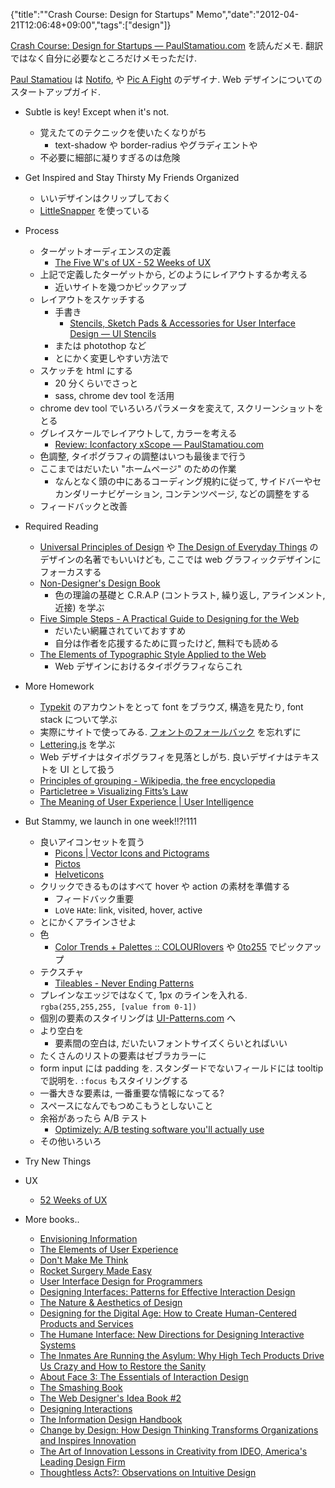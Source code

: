 {"title":"\"Crash Course: Design for Startups\" Memo","date":"2012-04-21T12:06:48+09:00","tags":["design"]}

[Crash Course: Design for Startups — PaulStamatiou.com](http://paulstamatiou.com/startup-web-design-ux-crash-course) を読んだメモ. 翻訳ではなく自分に必要なところだけメモっただけ.

[Paul Stamatiou](https://twitter.com/Stammy) は [Notifo](http://paulstamatiou.com/startup-update-notifo-iphone-app-v2-more), や [Pic A Fight](http://paulstamatiou.com/pic-a-fight-launch-viral-facemash-instagram) のデザイナ. Web デザインについてのスタートアップガイド.

- Subtle is key! Except when it's not.
  - 覚えたてのテクニックを使いたくなりがち
    - text-shadow や border-radius やグラディエントや
  - 不必要に細部に凝りすぎるのは危険

- Get Inspired and Stay Thirsty My Friends Organized
  - いいデザインはクリップしておく
  - [LittleSnapper](http://www.realmacsoftware.com/littlesnapper/) を使っている

- Process
  - ターゲットオーディエンスの定義
    - [The Five W's of UX - 52 Weeks of UX](http://52weeksofux.com/post/890288783/the-five-ws-of-ux)
  - 上記で定義したターゲットから, どのようにレイアウトするか考える
    - 近いサイトを幾つかピックアップ
  - レイアウトをスケッチする
    - 手書き
      - [Stencils, Sketch Pads & Accessories for User Interface Design — UI Stencils](http://www.uistencils.com/)
    - または photothop など
    - とにかく変更しやすい方法で
  - スケッチを html にする
    - 20 分くらいでさっと
    - sass, chrome dev tool を活用
  - chrome dev tool でいろいろパラメータを変えて, スクリーンショットをとる
  - グレイスケールでレイアウトして, カラーを考える
    - [Review: Iconfactory xScope — PaulStamatiou.com](http://paulstamatiou.com/review-iconfactory-xscope)
  - 色調整, タイポグラフィの調整はいつも最後まで行う
  - ここまではだいたい "ホームページ" のための作業
    - なんとなく頭の中にあるコーディング規約に従って, サイドバーやセカンダリーナビゲーション, コンテンツページ, などの調整をする
  - フィードバックと改善

- Required Reading
  - [Universal Principles of Design](http://www.amazon.com/gp/product/1592535879/ref=as_li_ss_tl?ie=UTF8&linkCode=as2&camp=1789&creative=390957&creativeASIN=1592535879&tag=paulstamatiou-20) や [The Design of Everyday Things](http://www.amazon.com/gp/product/0465067107/ref=as_li_ss_tl?ie=UTF8&linkCode=as2&camp=1789&creative=390957&creativeASIN=0465067107&tag=paulstamatiou-20) のデザインの名著でもいいけども, ここでは web グラフィックデザインにフォーカスする
  - [Non-Designer's Design Book](http://www.amazon.com/gp/product/0321534042/ref=as_li_ss_tl?ie=UTF8&linkCode=as2&camp=1789&creative=390957&creativeASIN=0321534042&tag=paulstamatiou-20)
    - 色の理論の基礎と C.R.A.P (コントラスト, 繰り返し, アラインメント, 近接) を学ぶ
  - [Five Simple Steps - A Practical Guide to Designing for the Web](http://www.fivesimplesteps.com/products/a-practical-guide-to-designing-for-the-web)
    - だいたい網羅されていておすすめ
    - 自分は作者を応援するために買ったけど, 無料でも読める
  - [The Elements of Typographic Style Applied to the Web](http://webtypography.net/toc/)
    - Web デザインにおけるタイポグラフィならこれ

- More Homework
  - [Typekit](https://typekit.com/) のアカウントをとって font をブラウズ, 構造を見たり, font stack について学ぶ
  - 実際にサイトで使ってみる. [フォントのフォールバック](http://blog.typekit.com/2011/03/24/type-study-choosing-fallback-fonts/) を忘れずに
  - [Lettering.js](http://letteringjs.com/) を学ぶ
  - Web デザイナはタイポグラフィを見落としがち. 良いデザイナはテキストを UI として扱う
  - [Principles of grouping - Wikipedia, the free encyclopedia](http://en.wikipedia.org/wiki/Principles_of_grouping)
  - [Particletree » Visualizing Fitts’s Law](http://particletree.com/features/visualizing-fittss-law/)
  - [The Meaning of User Experience \| User Intelligence](http://www.userintelligence.com/ideas/blog/2011/04/meaning-user-experience)

- But Stammy, we launch in one week!!?!111
  - 良いアイコンセットを買う
    - [Picons \| Vector Icons and Pictograms](http://picons.me/)
    - [Pictos](http://pictos.cc/)
    - [Helveticons](http://helveticons.ch/)
  - クリックできるものはすべて hover や action の素材を準備する
    - フィードバック重要
    - `L`o`V`e `HA`te: link, visited, hover, active
  - とにかくアラインさせよ
  - 色
    - [Color Trends + Palettes :: COLOURlovers](http://www.colourlovers.com/) や [0to255](http://0to255.com/) でピックアップ
  - テクスチャ
    - [Tileables - Never Ending Patterns](http://tileabl.es/)
  - プレインなエッジではなくて, 1px のラインを入れる. `rgba(255,255,255, [value from 0-1])`
  - 個別の要素のスタイリングは [UI-Patterns.com](http://ui-patterns.com/) へ
  - より空白を
    - 要素間の空白は, だいたいフォントサイズくらいとればいい
  - たくさんのリストの要素はゼブラカラーに
  - form input には padding を. スタンダードでないフィールドには tooltip で説明を. `:focus` もスタイリングする
  - 一番大きな要素は, 一番重要な情報になってる?
  - スペースになんでもつめこもうとしないこと
  - 余裕があったら A/B テスト
    - [Optimizely: A/B testing software you'll actually use](http://www.optimizely.com/)
  - その他いろいろ

- Try New Things

- UX
  - [52 Weeks of UX](http://52weeksofux.com/)

- More books..
  - [Envisioning Information](http://www.amazon.com/Envisioning-Information-Edward-R-Tufte/dp/0961392118/ref=sr_1_1?s=books&ie=UTF8&qid=1302222716&sr=1-1&tag=paulstamatiou-20)
  - [The Elements of User Experience](http://www.amazon.com/gp/product/0321683684/ref=as_li_ss_tl?ie=UTF8&linkCode=as2&camp=1789&creative=390957&creativeASIN=0321683684&tag=paulstamatiou-20)
  - [Don't Make Me Think](http://www.amazon.com/Dont-Make-Me-Think-Usability/dp/0321344758/ref=sr_1_3?ie=UTF8&s=books&qid=1302222422&sr=8-3&tag=paulstamatiou-20)
  - [Rocket Surgery Made Easy](http://www.amazon.com/Rocket-Surgery-Made-Easy-Yourself/dp/0321657292/ref=pd_bxgy_b_img_b&tag=paulstamatiou-20)
  - [User Interface Design for Programmers](http://www.amazon.com/User-Interface-Design-Programmers-Spolsky/dp/1893115941/ref=sr_1_1?s=books&ie=UTF8&qid=1302222505&sr=1-1&tag=paulstamatiou-20)
  - [Designing Interfaces: Patterns for Effective Interaction Design](http://www.amazon.com/Designing-Interfaces-Patterns-Effective-Interaction/dp/0596008031/ref=sr_1_1?s=books&ie=UTF8&qid=1302222526&sr=1-1&tag=paulstamatiou-20)
  - [The Nature & Aesthetics of Design](http://www.amazon.com/Nature-Aesthetics-Design-David-Pye/dp/0713652861/ref=pd_bxgy_b_text_b&tag=paulstamatiou-20)
  - [Designing for the Digital Age: How to Create Human-Centered Products and Services](http://www.amazon.com/Designing-Digital-Age-Human-Centered-Products/dp/0470229101/ref=sr_1_1?s=books&ie=UTF8&qid=1302240617&sr=1-1&tag=paulstamatiou-20)
  - [The Humane Interface: New Directions for Designing Interactive Systems](http://www.amazon.com/Humane-Interface-Directions-Designing-Interactive/dp/0201379376/ref=sr_1_1?s=books&ie=UTF8&qid=1302222607&sr=1-1&tag=paulstamatiou-20)
  - [The Inmates Are Running the Asylum: Why High Tech Products Drive Us Crazy and How to Restore the Sanity](http://www.amazon.com/Inmates-Are-Running-Asylum-Products/dp/0672326140/ref=sr_1_1?s=books&ie=UTF8&qid=1302222641&sr=1-1&tag=paulstamatiou-20)
  - [About Face 3: The Essentials of Interaction Design](http://www.amazon.com/About-Face-Essentials-Interaction-Design/dp/0470084111/ref=pd_sim_b_1&tag=paulstamatiou-20)
  - [The Smashing Book](https://shop.smashingmagazine.com/smashing-book-2-intl.html)
  - [The Web Designer's Idea Book #2](http://www.amazon.com/Web-Designers-Idea-Book-Vol/dp/160061972X/ref=sr_1_1?ie=UTF8&s=books&qid=1302222562&sr=1-1&tag=paulstamatiou-20)
  - [Designing Interactions](http://www.amazon.com/Designing-Interactions-Bill-Moggridge/dp/0262134748/ref=sr_1_1?s=books&ie=UTF8&qid=1302222693&sr=1-1&tag=paulstamatiou-20)
  - [The Information Design Handbook](http://www.amazon.com/Information-Design-Handbook-Visocky-OGrady/dp/160061048X/ref=sr_1_1?s=books&ie=UTF8&qid=1302222743&sr=1-1&tag=paulstamatiou-20)
  - [Change by Design: How Design Thinking Transforms Organizations and Inspires Innovation](http://www.amazon.com/Change-Design-Transforms-Organizations-Innovation/dp/0061766089/ref=sr_1_1?s=books&ie=UTF8&qid=1302222757&sr=1-1&tag=paulstamatiou-20)
  - [The Art of Innovation Lessons in Creativity from IDEO, America's Leading Design Firm](http://www.amazon.com/Art-Innovation-Lessons-Creativity-Americas/dp/0385499841/ref=sr_1_1?s=books&ie=UTF8&qid=1302222783&sr=1-1&tag=paulstamatiou-20)
  - [Thoughtless Acts?: Observations on Intuitive Design](http://www.amazon.com/Thoughtless-Acts-Observations-Intuitive-Design/dp/0811847756/ref=sr_1_1?ie=UTF8&s=books&qid=1302222862&sr=1-1&tag=paulstamatiou-20)
